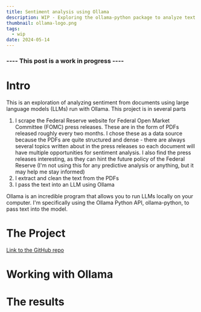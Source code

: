```yaml
---
title: Sentiment analysis using Ollama
description: WIP - Exploring the ollama-python package to analyze text data
thumbnail: ollama-logo.png
tags:
  - wip
date: 2024-05-14
---
```

### ---- This post is a work in progress ----

# Intro

This is an exploration of analyzing sentiment from documents using large language models (LLMs) run with Ollama. This project is in several parts
1. I scrape the Federal Reserve website for Federal Open Market Committee (FOMC) press releases. These are in the form of PDFs released roughly every two months. I chose these as a data source because the PDFs are quite structured and dense - there are always several topics written about in the press releases so each document will have multiple opportunities for sentiment analysis. I also find the press releases interesting, as they can hint the future policy of the Federal Reserve (I'm not using this for any predictive analysis or anything, but it may help me stay informed)
2. I extract and clean the text from the PDFs
3. I pass the text into an LLM using Ollama

Ollama is an incredible program that allows you to run LLMs locally on your computer. I'm specifically using the Ollama Python API, ollama-python, to pass text into the model. 
# The Project

[Link to the GitHub repo](https://github.com/JustinSmethers/fomc-documents) 
# Working with Ollama

# The results
